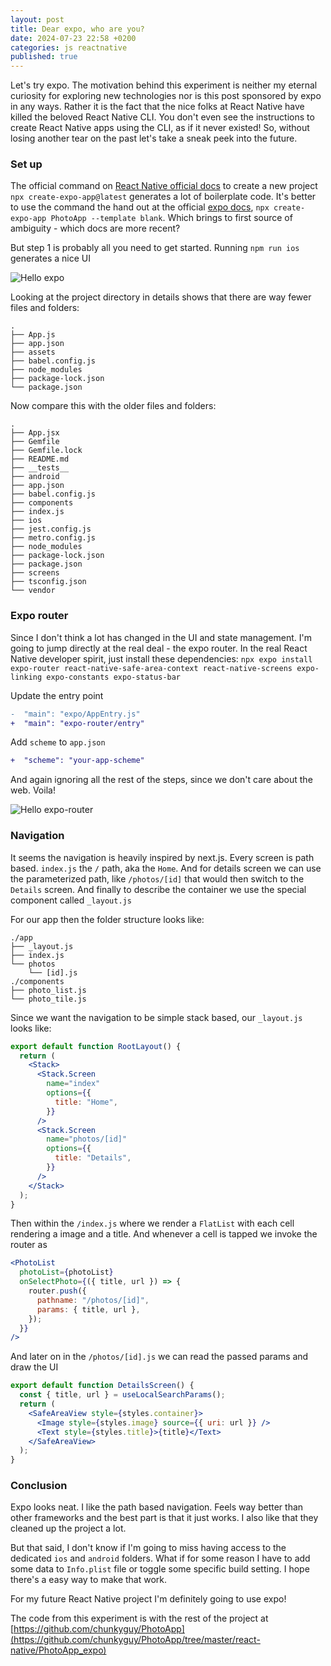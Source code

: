 ```yaml
---
layout: post
title: Dear expo, who are you?
date: 2024-07-23 22:58 +0200
categories: js reactnative
published: true
---
```


Let's try expo. The motivation behind this experiment is neither my eternal curiosity for exploring new technologies nor is this post sponsored by expo in any ways. Rather it is the fact that the nice folks at React Native have killed the beloved React Native CLI. You don't even see the instructions to create React Native apps using the CLI, as if it never existed! So, without losing another tear on the past let's take a sneak peek into the future.

### Set up

The official command on [React Native official docs](https://reactnative.dev/docs/environment-setup) to create a new project `npx create-expo-app@latest` generates a lot of boilerplate code. It's better to use the command the hand out at the official [expo docs](https://docs.expo.dev/tutorial/create-your-first-app/), `npx create-expo-app PhotoApp --template blank`. Which brings to first source of ambiguity - which docs are more recent?

But step 1 is probably all you need to get started. Running `npm run ios` generates a nice UI

![Hello expo]({{site.url}}/assets/hello-expo/hello_expo.png)

Looking at the project directory in details shows that there are way fewer files and folders:

```
.
├── App.js
├── app.json
├── assets
├── babel.config.js
├── node_modules
├── package-lock.json
└── package.json
```

Now compare this with the older files and folders:

```
.
├── App.jsx
├── Gemfile
├── Gemfile.lock
├── README.md
├── __tests__
├── android
├── app.json
├── babel.config.js
├── components
├── index.js
├── ios
├── jest.config.js
├── metro.config.js
├── node_modules
├── package-lock.json
├── package.json
├── screens
├── tsconfig.json
└── vendor
```

### Expo router
Since I don't think a lot has changed in the UI and state management. I'm going to jump directly at the real deal - the expo router. In the real React Native developer spirit, just install these dependencies:
`npx expo install expo-router react-native-safe-area-context react-native-screens expo-linking expo-constants expo-status-bar`

Update the entry point
```diff
-  "main": "expo/AppEntry.js"
+  "main": "expo-router/entry"
```

Add `scheme` to `app.json`
```diff
+  "scheme": "your-app-scheme"
```

And again ignoring all the rest of the steps, since we don't care about the web. Voila!

![Hello expo-router]({{site.url}}/assets/hello-expo/hello_expo_router.png)

### Navigation
It seems the navigation is heavily inspired by next.js. Every screen is path based. `index.js` the `/` path, aka the `Home`. And for details screen we can use the parameterized path, like `/photos/[id]` that would then switch to the `Details` screen. And finally to describe the container we use the special component called `_layout.js`

For our app then the folder structure looks like:

```
./app
├── _layout.js
├── index.js
└── photos
    └── [id].js
./components
├── photo_list.js
└── photo_tile.js
```

Since we want the navigation to be simple stack based, our `_layout.js` looks like:

```jsx
export default function RootLayout() {
  return (
    <Stack>
      <Stack.Screen
        name="index"
        options={{
          title: "Home",
        }}
      />
      <Stack.Screen
        name="photos/[id]"
        options={{
          title: "Details",
        }}
      />
    </Stack>
  );
}
```

Then within the `/index.js` where we render a `FlatList` with each cell rendering a image and a title. And whenever a cell is tapped we invoke the router as

```jsx
<PhotoList
  photoList={photoList}
  onSelectPhoto={({ title, url }) => {
    router.push({
      pathname: "/photos/[id]",
      params: { title, url },
    });
  }}
/>
```

And later on in the `/photos/[id].js` we can read the passed params and draw the UI

```jsx
export default function DetailsScreen() {
  const { title, url } = useLocalSearchParams();
  return (
    <SafeAreaView style={styles.container}>
      <Image style={styles.image} source={{ uri: url }} />
      <Text style={styles.title}>{title}</Text>
    </SafeAreaView>
  );
}
```

### Conclusion
Expo looks neat. I like the path based navigation. Feels way better than other frameworks and the best part is that it just works.
I also like that they cleaned up the project a lot. 

But that said, I don't know if I'm going to miss having access to the dedicated `ios` and `android` folders. What if for some reason I have to add some data to `Info.plist` file or toggle some specific build setting. I hope there's a easy way to make that work.

For my future React Native project I'm definitely going to use expo!

The code from this experiment is with the rest of the project at [https://github.com/chunkyguy/PhotoApp](https://github.com/chunkyguy/PhotoApp/tree/master/react-native/PhotoApp_expo)